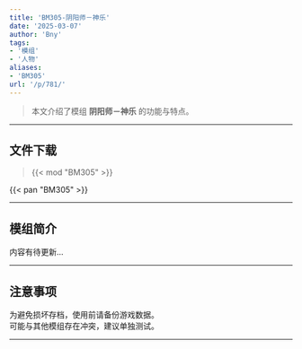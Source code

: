 ```yaml
---
title: 'BM305-阴阳师－神乐'
date: '2025-03-07'
author: 'Bny'
tags:
- '模组'
- '人物'
aliases:
- 'BM305'
url: '/p/781/'
---
```


> 本文介绍了模组 **阴阳师－神乐** 的功能与特点。

---

## 文件下载  

> {{< mod "BM305" >}}  

{{< pan "BM305" >}}  

---

## 模组简介

>  
内容有待更新...  

---

## 注意事项

>  
为避免损坏存档，使用前请备份游戏数据。  
可能与其他模组存在冲突，建议单独测试。  

---

